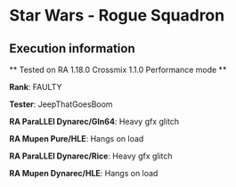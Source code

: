 # Star Wars - Rogue Squadron 

## Execution information


** Tested on RA 1.18.0 Crossmix 1.1.0 Performance mode **


**Rank**: FAULTY


**Tester**: JeepThatGoesBoom



**RA ParaLLEl Dynarec/Gln64**: Heavy gfx glitch


**RA Mupen Pure/HLE**: Hangs on load


**RA ParaLLEl Dynarec/Rice**: Heavy gfx glitch


**RA Mupen Dynarec/HLE**: Hangs on load